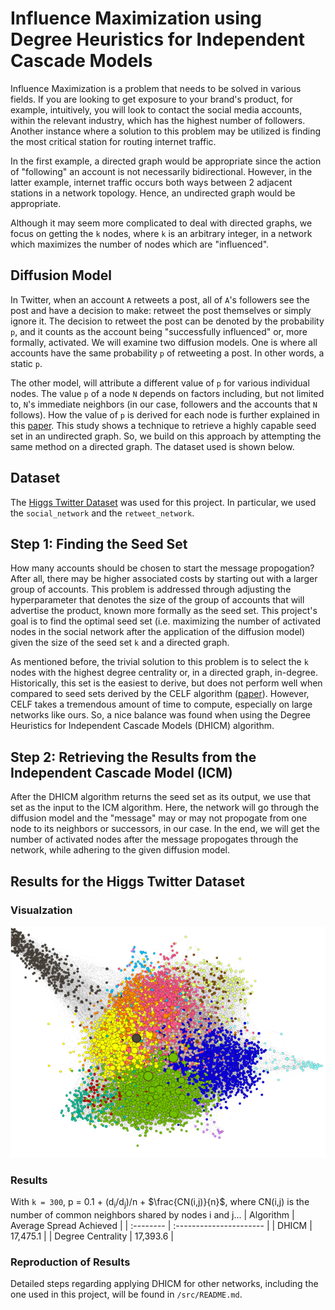 # Influence Maximization using Degree Heuristics for Independent Cascade Models
Influence Maximization is a problem that needs to be solved in various fields. If you are looking to get exposure to your brand's product, for example, intuitively, you will look to contact the social media accounts, within the relevant industry, which has the highest number of followers. Another instance where a solution to this problem may be utilized is finding the most critical station for routing internet traffic. 

In the first example, a directed graph would be appropriate since the action of "following" an account is not necessarily bidirectional. However, in the latter example, internet traffic occurs both ways between 2 adjacent stations in a network topology. Hence, an undirected graph would be appropriate. 

Although it may seem more complicated to deal with directed graphs, we focus on getting the `k` nodes, where `k` is an arbitrary integer, in a network which maximizes the number of nodes which are "influenced".

## Diffusion Model
In Twitter, when an account `A` retweets a post, all of `A`'s followers see the post and have a decision to make: retweet the post themselves or simply ignore it. The decision to retweet the post can be denoted by the probability `p`, and it counts as the account being "successfully influenced" or, more formally, activated. We will examine two diffusion models. One is where all accounts have the same probability `p` of retweeting a post. In other words, a static `p`.

The other model, will attribute a different value of `p` for various individual nodes. The value `p` of a node `N` depends on factors including, but not limited to, `N`'s immediate neighbors (in our case, followers and the accounts that `N` follows). How the value of `p` is derived for each node is further explained in this [paper](https://www.sciencedirect.com/science/article/pii/S1877050920315416). This study shows a technique to retrieve a highly capable seed set in an undirected graph. So, we build on this approach by attempting the same method on a directed graph. The dataset used is shown below.

## Dataset
The [Higgs Twitter Dataset](https://snap.stanford.edu/data/higgs-twitter.html) was used for this project. In particular, we used the `social_network` and the `retweet_network`.

## Step 1: Finding the Seed Set
How many accounts should be chosen to start the message propogation? After all, there may be higher associated costs by starting out with a larger group of accounts. This problem is addressed through adjusting the hyperparameter that denotes the size of the group of accounts that will advertise the product, known more formally as the seed set. This project's goal is to find the optimal seed set (i.e. maximizing the number of activated nodes in the social network after the application of the diffusion model) given the size of the seed set `k` and a directed graph. 

As mentioned before, the trivial solution to this problem is to select the `k` nodes with the highest degree centrality or, in a directed graph, in-degree. Historically, this set is the easiest to derive, but does not perform well when compared to seed sets derived by the CELF algorithm ([paper](https://www.cs.cmu.edu/~jure/pubs/detect-kdd07.pdf)). However, CELF takes a tremendous amount of time to compute, especially on large networks like ours. So, a nice balance was found when using the Degree Heuristics for Independent Cascade Models (DHICM) algorithm.

## Step 2: Retrieving the Results from the Independent Cascade Model (ICM)
After the DHICM algorithm returns the seed set as its output, we use that set as the input to the ICM algorithm. Here, the network will go through the diffusion model and the "message" may or may not propogate from one node to its neighbors or successors, in our case. In the end, we will get the number of activated nodes after the message propogates through the network, while adhering to the given diffusion model.

## Results for the Higgs Twitter Dataset
### Visualzation
![Different colors represent different communities in the sampled graph (40,000 nodes)](/images/graph-communities.PNG "Communities Within the Network")

### Results
With `k = 300`, p = 0.1 + (d<sub>i</sub>/d<sub>j</sub>)/n + $\frac{CN(i,j)}{n}$, where CN(i,j) is the number of common neighbors shared by nodes i and j...
| Algorithm | Average Spread Achieved |
| :-------- | :---------------------- |
| DHICM | 17,475.1 |
| Degree Centrality | 17,393.6 |

### Reproduction of Results
Detailed steps regarding applying DHICM for other networks, including the one used in this project, will be found in `/src/README.md`.
